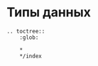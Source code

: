 <a name="data_types"></a>

Типы данных
===========

```eval_rst
.. toctree::
    :glob:

    *
    */index

```
